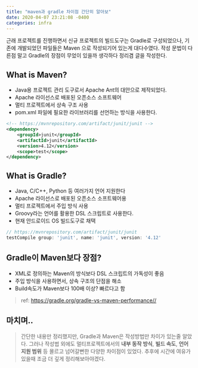 ```yaml
---
title: "maven과 gradle 차이점 간단히 알아보"
date: 2020-04-07 23:21:08 -0400
categories: infra
---
```


근래 프로젝트를 진행하면서 신규 프로젝트의 빌드도구는 Gradle로 구성되었으나,
기존에 개발되었던 파일들은 Maven 으로 작성되기어 있는게 대다수였다.
작성 문법이 다른점 말고 Gradle의 장점이 무었이 있을까 생각하다 정리겸 글을 작성한다.


## What is Maven?
* Java용 프로젝트 관리 도구로서 Apache Ant의 대안으로 제작되었다.
* Apache 라이선스로 배포된 오픈소스 소프트웨어
* 멀티 프로젝트에서 상속 구조 사용
* pom.xml 파일에 필요한 라이브러리를 선언하는 방식을 사용한다.

```xml
<!-- https://mvnrepository.com/artifact/junit/junit -->
<dependency>
    <groupId>junit</groupId>
    <artifactId>junit</artifactId>
    <version>4.12</version>
    <scope>test</scope>
</dependency>
```


## What is Gradle?
* Java, C/C++, Python 등 여러가지 언어 지원한다
* Apache 라이선스로 배포된 오픈소스 소프트웨어용
* 멀티 프로젝트에서 주입 방식 사용
* Groovy라는 언어를 활용한 DSL 스크립트로 사용한다.
* 현재 안드로이드 OS 빌드도구로 채택

```groovy
// https://mvnrepository.com/artifact/junit/junit
testCompile group: 'junit', name: 'junit', version: '4.12'
```


## Gradle이 Maven보다 장점?
* XML로 정의하는 Maven의 방식보다 DSL 스크립트의 가독성이 좋음
* 주입 방식을 사용하면서, 상속 구조의 단점을 해소
* Build속도가 Maven보다 100배 이상? 빠르다고 함 
> ref: <https://gradle.org/gradle-vs-maven-performance//>


## 마치며..
> 간단한 내용만 정리했지만, Gradle과 Maven은 작성방법만 차이가 있는줄 알았다.
> 그러나 작성법 외에도 멀티프로젝트에서의 **내부 동작 방식**, **빌드 속도**, **언어 지원 범위** 등
> 몰르고 넘어갈뻔한 다양한 차이점이 있었다. 추후에 시간에 여유가 있을때 조금 더 깊게 정리해보아야겠다.



